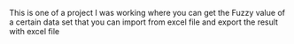 This is one of a project I was working where you can get the Fuzzy value of a certain data set that you can import from excel file and export the result with excel file 
